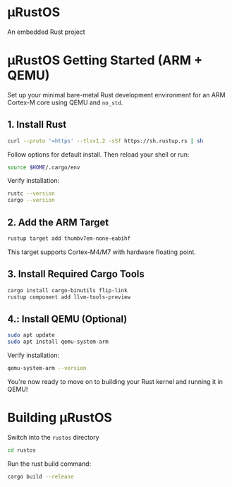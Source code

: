 # µRustOS
An embedded Rust project

# µRustOS Getting Started (ARM + QEMU)

Set up your minimal bare-metal Rust development environment for an ARM Cortex-M core using QEMU and `no_std`.

## 1. Install Rust

```bash
curl --proto '=https' --tlsv1.2 -sSf https://sh.rustup.rs | sh
```

Follow options for default install. Then reload your shell or run:

```bash
source $HOME/.cargo/env
```

Verify installation:

```bash
rustc --version
cargo --version
```

## 2. Add the ARM Target

```bash
rustup target add thumbv7em-none-eabihf
```

This target supports Cortex-M4/M7 with hardware floating point.

## 3. Install Required Cargo Tools

```bash
cargo install cargo-binutils flip-link
rustup component add llvm-tools-preview
```

## 4.: Install QEMU (Optional)

```bash
sudo apt update
sudo apt install qemu-system-arm
```

Verify installation:

```bash
qemu-system-arm --version
```

You're now ready to move on to building your Rust kernel and running it in QEMU!

# Building µRustOS

Switch into the `rustos` directory

```bash
cd rustos
```

Run the rust build command:

```bash
cargo build --release
```
